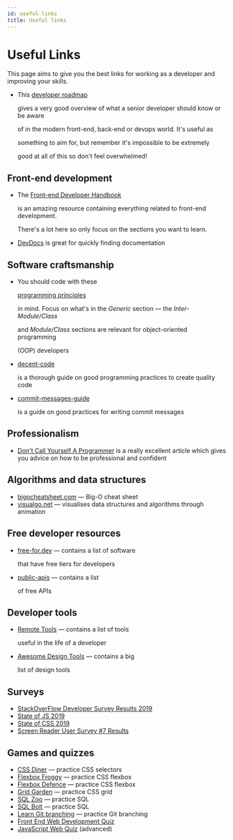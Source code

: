 ```yaml
---
id: useful-links
title: Useful links
---
```


# Useful Links

This page aims to give you the best links for working as a developer and improving your skills.

* This [developer roadmap](https://github.com/kamranahmedse/developer-roadmap)

  gives a very good overview of what a senior developer should know or be aware

  of in the modern front-end, back-end or devops world. It's useful as

  something to aim for, but remember it's impossible to be extremely

  good at all of this so don't feel overwhelmed!

## Front-end development

* The [Front-end Developer Handbook](https://frontendmasters.com/books/front-end-handbook/2019/)

  is an amazing resource containing everything related to front-end development.

  There's a lot here so only focus on the sections you want to learn.

* [DevDocs](https://devdocs.io/) is great for quickly finding documentation

## Software craftsmanship

* You should code with these

  [programming principles](https://github.com/webpro/programming-principles)

  in mind. Focus on what's in the _Generic_ section — the _Inter-Module/Class_

  and _Module/Class_ sections are relevant for object-oriented programming

  \(OOP\) developers

* [decent-code](https://robatwilliams.github.io/decent-code/)

  is a thorough guide on good programming practices to create quality code

* [commit-messages-guide](https://github.com/RomuloOliveira/commit-messages-guide)

  is a guide on good practices for writing commit messages

## Professionalism

* [Don't Call Yourself A Programmer](https://www.kalzumeus.com/2011/10/28/dont-call-yourself-a-programmer/) is a really excellent article which gives you advice on how to be professional and confident

## Algorithms and data structures

* [bigocheatsheet.com](https://www.bigocheatsheet.com/) — Big-O cheat sheet
* [visualgo.net](https://visualgo.net/en) — visualises data structures and algorithms through animation

## Free developer resources

* [free-for.dev](https://free-for.dev/) — contains a list of software

  that have free tiers for developers

* [public-apis](https://github.com/public-apis/public-apis) — contains a list

  of free APIs

## Developer tools

* [Remote Tools](https://www.remote.tools/) — contains a list of tools

  useful in the life of a developer

* [Awesome Design Tools](https://flawlessapp.io/designtools) — contains a big

  list of design tools

## Surveys

* [StackOverFlow Developer Survey Results 2019](https://insights.stackoverflow.com/survey/2019)
* [State of JS 2019](https://2019.stateofjs.com/)
* [State of CSS 2019](https://2019.stateofcss.com/)
* [Screen Reader User Survey \#7 Results](https://webaim.org/projects/screenreadersurvey7/)

## Games and quizzes

* [CSS Diner](https://flukeout.github.io/) — practice CSS selectors
* [Flexbox Froggy](https://flexboxfroggy.com/) — practice CSS flexbox
* [Flexbox Defence](http://www.flexboxdefense.com/) — practice CSS flexbox
* [Grid Garden](http://cssgridgarden.com/) — practice CSS grid
* [SQL Zoo](https://sqlzoo.net/) — practice SQL
* [SQL Bolt](https://sqlbolt.com/) — practice SQL
* [Learn Git branching](https://learngitbranching.js.org/) — practice Git branching
* [Front End Web Development Quiz](http://davidshariff.com/quiz/)
* [JavaScript Web Quiz](http://davidshariff.com/js-quiz/) \(advanced\)

